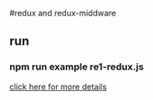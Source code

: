 #redux and redux-middware

## run
### npm run example re1-redux.js

[click here for more details](https://github.com/icodinglee/redux-tutorial)
